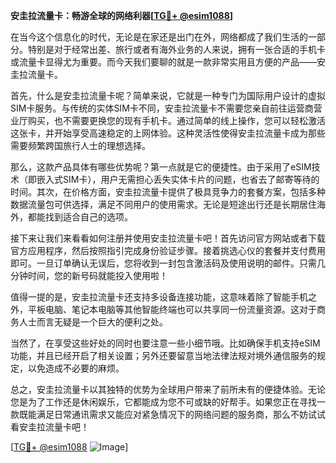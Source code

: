 **安圭拉流量卡：畅游全球的网络利器[[TG💪+ @esim1088](https://t.me/s/esim1088)]**

在当今这个信息化的时代，无论是在家还是出门在外，网络都成了我们生活的一部分。特别是对于经常出差、旅行或者有海外业务的人来说，拥有一张合适的手机卡或流量卡显得尤为重要。而今天我们要聊的就是一款非常实用且方便的产品——安圭拉流量卡。

首先，什么是安圭拉流量卡呢？简单来说，它就是一种专门为国际用户设计的虚拟SIM卡服务。与传统的实体SIM卡不同，安圭拉流量卡不需要您亲自前往运营商营业厅购买，也不需要更换您的现有手机卡。通过简单的线上操作，您可以轻松激活这张卡，并开始享受高速稳定的上网体验。这种灵活性使得安圭拉流量卡成为那些需要频繁跨国旅行人士的理想选择。

那么，这款产品具体有哪些优势呢？第一点就是它的便捷性。由于采用了eSIM技术（即嵌入式SIM卡），用户无需担心丢失实体卡片的问题，也省去了邮寄等待的时间。其次，在价格方面，安圭拉流量卡提供了极具竞争力的套餐方案，包括多种数据流量包可供选择，满足不同用户的使用需求。无论是短途出行还是长期居住海外，都能找到适合自己的选项。

接下来让我们来看看如何注册并使用安圭拉流量卡吧！首先访问官方网站或者下载官方应用程序，然后按照指引完成身份验证步骤。接着挑选心仪的套餐并支付费用即可。一旦订单确认无误后，您将收到一封包含激活码及使用说明的邮件。只需几分钟时间，您的新号码就能投入使用啦！

值得一提的是，安圭拉流量卡还支持多设备连接功能，这意味着除了智能手机之外，平板电脑、笔记本电脑等其他智能终端也可以共享同一份流量资源。这对于商务人士而言无疑是一个巨大的便利之处。

当然了，在享受这些好处的同时也要注意一些小细节哦。比如确保手机支持eSIM功能，并且已经开启了相关设置；另外还要留意当地法律法规对境外通信服务的规定，以免造成不必要的麻烦。

总之，安圭拉流量卡以其独特的优势为全球用户带来了前所未有的便捷体验。无论您是为了工作还是休闲娱乐，它都能成为您不可或缺的好帮手。如果您正在寻找一款既能满足日常通讯需求又能应对紧急情况下的网络问题的服务商，那么不妨试试看安圭拉流量卡吧！

[[TG💪+ @esim1088](https://t.me/s/esim1088) ![Image](https://i.postimg.cc/4NQfJmqS/Snipaste-2025-05-13-00-14-12.png)]